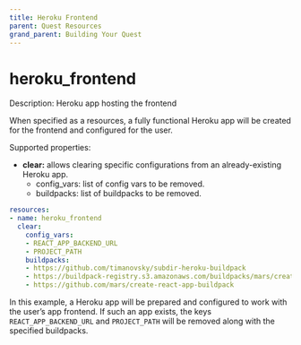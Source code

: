 ```yaml
---
title: Heroku Frontend
parent: Quest Resources
grand_parent: Building Your Quest
---
```


# heroku_frontend

Description: Heroku app hosting the frontend

When specified as a resources, a fully functional Heroku app will be created for the frontend and configured for the user. 

Supported properties:

- **clear:** allows clearing specific configurations from an already-existing Heroku app.
    - config_vars: list of config vars to be removed.
    - buildpacks: list of buildpacks to be removed.

```yaml
resources:
- name: heroku_frontend
  clear:
    config_vars:
    - REACT_APP_BACKEND_URL
    - PROJECT_PATH
    buildpacks:
    - https://github.com/timanovsky/subdir-heroku-buildpack
    - https://buildpack-registry.s3.amazonaws.com/buildpacks/mars/create-react-app.tgz
    - https://github.com/mars/create-react-app-buildpack
```

In this example, a Heroku app will be prepared and configured to work with the user’s app frontend. If such an app exists, the keys `REACT_APP_BACKEND_URL` and `PROJECT_PATH` will be removed along with the specified buildpacks.
